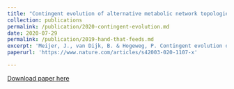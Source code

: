 ```yaml
---
title: "Contingent evolution of alternative metabolic network topologies determines whether cross-feeding evolves"
collection: publications
permalink: /publication/2020-contingent-evolution.md
date: 2020-07-29
permalink: /publication/2019-hand-that-feeds.md
excerpt: 'Meijer, J., van Dijk, B. & Hogeweg, P. Contingent evolution of alternative metabolic network topologies determines whether cross-feeding evolves. Commun Biol 3, 401 (2020). https://doi-org/10.1038/s42003-020-1107-x'
paperurl: 'https://www.nature.com/articles/s42003-020-1107-x'

---
```


[Download paper here](https://doi-org/10.1038/s42003-020-1107-x)
